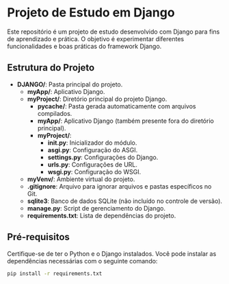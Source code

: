 # Projeto de Estudo em Django

Este repositório é um projeto de estudo desenvolvido com Django para fins de aprendizado e prática. O objetivo é experimentar diferentes funcionalidades e boas práticas do framework Django.

## Estrutura do Projeto

- **DJANGO/**: Pasta principal do projeto.
  - **myApp/**: Aplicativo Django.
  - **myProject/**: Diretório principal do projeto Django.
    - **__pycache__/**: Pasta gerada automaticamente com arquivos compilados.
    - **myApp/**: Aplicativo Django (também presente fora do diretório principal).
    - **myProject/**:
      - **__init__.py**: Inicializador do módulo.
      - **asgi.py**: Configuração do ASGI.
      - **settings.py**: Configurações do Django.
      - **urls.py**: Configurações de URL.
      - **wsgi.py**: Configuração do WSGI.
  - **myVenv/**: Ambiente virtual do projeto.
  - **.gitignore**: Arquivo para ignorar arquivos e pastas específicos no Git.
  - **sqlite3**: Banco de dados SQLite (não incluído no controle de versão).
  - **manage.py**: Script de gerenciamento do Django.
  - **requirements.txt**: Lista de dependências do projeto.

## Pré-requisitos

Certifique-se de ter o Python e o Django instalados. Você pode instalar as dependências necessárias com o seguinte comando:

```bash
pip install -r requirements.txt